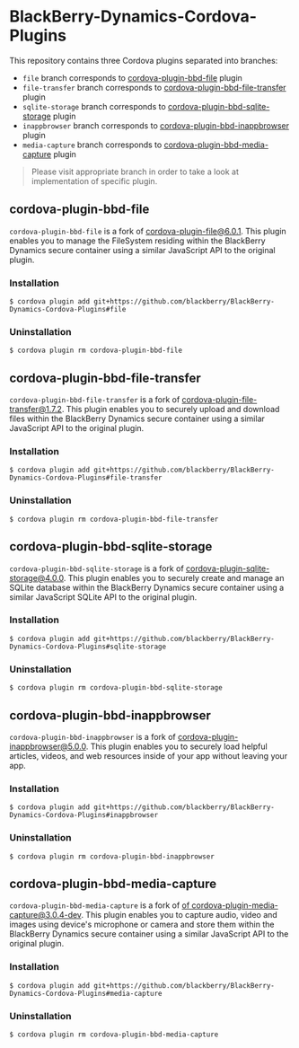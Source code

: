 # BlackBerry-Dynamics-Cordova-Plugins
This repository contains three Cordova plugins separated into branches:
 - `file` branch corresponds to [cordova-plugin-bbd-file](https://github.com/blackberry/BlackBerry-Dynamics-Cordova-Plugins/tree/file) plugin
 - `file-transfer` branch corresponds to [cordova-plugin-bbd-file-transfer](https://github.com/blackberry/BlackBerry-Dynamics-Cordova-Plugins/tree/file-transfer) plugin
 - `sqlite-storage` branch corresponds to [cordova-plugin-bbd-sqlite-storage](https://github.com/blackberry/BlackBerry-Dynamics-Cordova-Plugins/tree/sqlite-storage) plugin
 - `inappbrowser` branch corresponds to [cordova-plugin-bbd-inappbrowser](https://github.com/blackberry/BlackBerry-Dynamics-Cordova-Plugins/tree/inappbrowser) plugin
 - `media-capture` branch corresponds to [cordova-plugin-bbd-media-capture](https://github.com/blackberry/BlackBerry-Dynamics-Cordova-Plugins/tree/media-capture) plugin

> Please visit appropriate branch in order to take a look at implementation of specific plugin.

## cordova-plugin-bbd-file
`cordova-plugin-bbd-file` is a fork of [cordova-plugin-file@6.0.1](https://github.com/apache/cordova-plugin-file).
This plugin enables you to manage the FileSystem residing within the BlackBerry Dynamics secure container using a similar JavaScript API to the original plugin.
### Installation
```
$ cordova plugin add git+https://github.com/blackberry/BlackBerry-Dynamics-Cordova-Plugins#file
```
### Uninstallation
```
$ cordova plugin rm cordova-plugin-bbd-file
```

## cordova-plugin-bbd-file-transfer
`cordova-plugin-bbd-file-transfer` is a fork of [cordova-plugin-file-transfer@1.7.2](https://github.com/apache/cordova-plugin-file-transfer).
This plugin enables you to securely upload and download files within the BlackBerry Dynamics secure container using a similar JavaScript API to the original plugin.
### Installation
```
$ cordova plugin add git+https://github.com/blackberry/BlackBerry-Dynamics-Cordova-Plugins#file-transfer
```
### Uninstallation
```
$ cordova plugin rm cordova-plugin-bbd-file-transfer
```

## cordova-plugin-bbd-sqlite-storage
`cordova-plugin-bbd-sqlite-storage` is a fork of [cordova-plugin-sqlite-storage@4.0.0](https://github.com/litehelpers/Cordova-sqlite-storage).
This plugin enables you to securely create and manage an SQLite database within the BlackBerry Dynamics secure container using a similar JavaScript SQLite API to the original plugin.
### Installation
```
$ cordova plugin add git+https://github.com/blackberry/BlackBerry-Dynamics-Cordova-Plugins#sqlite-storage
```
### Uninstallation
```
$ cordova plugin rm cordova-plugin-bbd-sqlite-storage
```

## cordova-plugin-bbd-inappbrowser
`cordova-plugin-bbd-inappbrowser` is a fork of [cordova-plugin-inappbrowser@5.0.0](https://github.com/apache/cordova-plugin-inappbrowser/tree/5.0.x).
This plugin enables you to securely load helpful articles, videos, and web resources inside of your app without leaving your app.
### Installation
```
$ cordova plugin add git+https://github.com/blackberry/BlackBerry-Dynamics-Cordova-Plugins#inappbrowser
```
### Uninstallation
```
$ cordova plugin rm cordova-plugin-bbd-inappbrowser
```

## cordova-plugin-bbd-media-capture
`cordova-plugin-bbd-media-capture` is a fork of [of cordova-plugin-media-capture@3.0.4-dev](https://github.com/apache/cordova-plugin-media-capture).
This plugin enables you to capture audio, video and images using device's microphone or camera and store them within the BlackBerry Dynamics secure container using a similar JavaScript API to the original plugin.
### Installation
```
$ cordova plugin add git+https://github.com/blackberry/BlackBerry-Dynamics-Cordova-Plugins#media-capture
```
### Uninstallation
```
$ cordova plugin rm cordova-plugin-bbd-media-capture
```